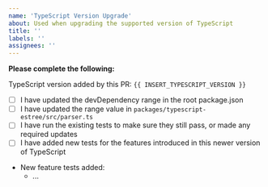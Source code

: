 ```yaml
---
name: 'TypeScript Version Upgrade'
about: Used when upgrading the supported version of TypeScript
title: ''
labels: ''
assignees: ''
---
```


**Please complete the following:**

TypeScript version added by this PR: `{{ INSERT_TYPESCRIPT_VERSION }}`

- [ ] I have updated the devDependency range in the root package.json
- [ ] I have updated the range value in `packages/typescript-estree/src/parser.ts`
- [ ] I have run the existing tests to make sure they still pass, or made any required updates
- [ ] I have added new tests for the features introduced in this newer version of TypeScript
- New feature tests added:
  - ...
